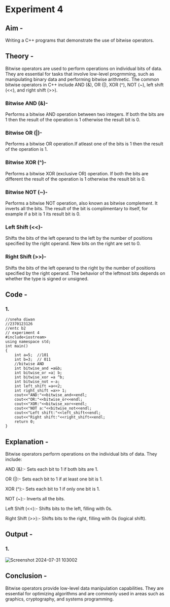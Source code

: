 # Experiment 4
## Aim - 
Writing a C++ programs that demonstrate the use of bitwise operators.
## Theory - 
Bitwise operators are used to perform operations on individual bits of data. They are essential for tasks that involve low-level progrmming, such as manipulating binary data and performing bitwise arithmetic.
The common bitwise operators in C++ include AND (&), OR (|), XOR (^), NOT (~), left shift (<<), and right shift (>>).

### Bitwise AND (&)-

Performs a bitwise AND operation between two integers. If both the bits are 1 then the result of the operation is 1 otherwise the result bit is 0.

### Bitwise OR (|)-

Performs a bitwise OR operation.If atleast one of the bits is 1 then the result of the operation is 1.

### Bitwise XOR (^)-

Performs a bitwise XOR (exclusive OR) operation. If both the bits are different the result of the operation is 1 otherwise the result bit is 0.

### Bitwise NOT (~)-

Performs a bitwise NOT operation, also known as bitwise complement. It inverts all the bits. The result of the bit is complimentary to itself, for example if a bit is 1 its result bit is 0.

### Left Shift (<<)-

Shifts the bits of the left operand to the left by the number of positions specified by the right operand. New bits on the right are set to 0.

### Right Shift (>>)-

Shifts the bits of the left operand to the right by the number of positions specified by the right operand. The behavior of the leftmost bits depends on whether the type is signed or unsigned.
## Code - 
### 1.
```
//sneha diwan
//2370123126
//entc b2
// experiment 4
#include<iostream>
using namespace std;
int main()
{
    int a=5;  //101
    int b=3;  // 011
    //bitwise AND
    int bitwise_and =a&b;
    int bitwise_or =a| b;
    int bitwise_xor =a ^b;
    int bitwise_not =-a;
    int left_shift =a<<2;
    int right_shift =a>> 1;
    cout<<"AND:"<<bitwise_and<<endl;
    cout<<"OR:"<<bitwise_or<<endl;
    cout<<"XOR:"<<bitwise_xor<<endl;
    cout<<"NOT a:"<<bitwise_not<<endl;
    cout<<"Left shift:"<<left_shift<<endl;
    cout<<"Right shift:"<<right_shift<<endl;
    return 0;
}
```

## Explanation -
Bitwise operators perform operations on the individual bits of data. They include:

AND (&):- Sets each bit to 1 if both bits are 1.

OR (|):- Sets each bit to 1 if at least one bit is 1.

XOR (^):- Sets each bit to 1 if only one bit is 1.

NOT (~):- Inverts all the bits.

Left Shift (<<):- Shifts bits to the left, filling with 0s.

Right Shift (>>):- Shifts bits to the right, filling with 0s (logical shift).

## Output -
### 1.
![Screenshot 2024-07-31 103002](https://github.com/user-attachments/assets/2c3b6111-c034-4829-8865-bfd4ade919d1)
## Conclusion -
Bitwise operators provide low-level data manipulation capabilities. 
They are essential for optimizing algorithms and are commonly used in areas such as graphics, cryptography, and systems programming.
